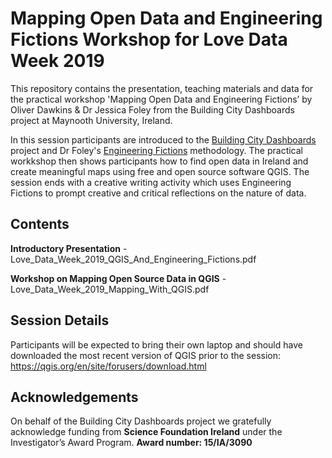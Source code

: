 # Mapping Open Data and Engineering Fictions Workshop for Love Data Week 2019

This repository contains the presentation, teaching materials and data for the practical workshop 'Mapping Open Data and Engineering Fictions’ by Oliver Dawkins & Dr Jessica Foley from the Building City Dashboards project at Maynooth University, Ireland.

In this session participants are introduced to the [Building City Dashboards](http://dashboards.maynoothuniversity.ie/) project and Dr Foley's [Engineering Fictions](https://engineeringfictions.wordpress.com/) methodology. The practical workkshop then shows participants how to find open data in Ireland and create meaningful maps using free and open source software QGIS. The session ends with a creative writing activity which uses Engineering Fictions to prompt creative and critical reflections on the nature of data.

## Contents
**Introductory Presentation** - Love_Data_Week_2019_QGIS_And_Engineering_Fictions.pdf

**Workshop on Mapping Open Source Data in QGIS** - Love_Data_Week_2019_Mapping_With_QGIS.pdf

## Session Details
Participants will be expected to bring their own laptop and should have downloaded the most recent version of QGIS prior to the session: https://qgis.org/en/site/forusers/download.html

## Acknowledgements
On behalf of the Building City Dashboards project we gratefully acknowledge funding from **Science Foundation Ireland** under the Investigator’s Award Program. **Award number: 15/IA/3090**
